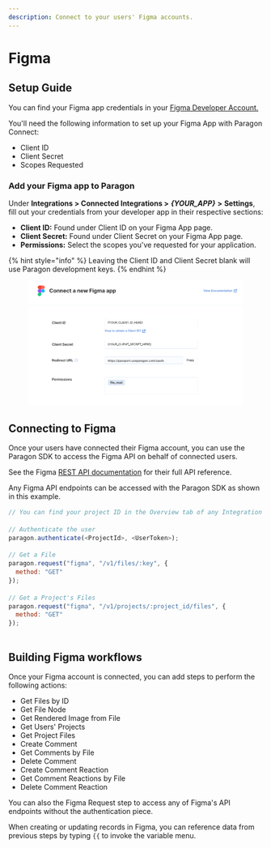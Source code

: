 ```yaml
---
description: Connect to your users' Figma accounts.
---
```


# Figma

## Setup Guide

You can find your Figma app credentials in your [Figma Developer Account.](https://www.figma.com/plugin-docs/api/api-reference/)

You'll need the following information to set up your Figma App with Paragon Connect:

* Client ID
* Client Secret
* Scopes Requested

### Add your Figma app to Paragon

Under **Integrations > Connected Integrations >** _**{YOUR\_APP}**_ **>** **Settings**, fill out your credentials from your developer app in their respective sections:

* **Client ID:** Found under Client ID on your Figma App page.
* **Client Secret:** Found under Client Secret on your Figma App page.
* **Permissions:** Select the scopes you've requested for your application.

{% hint style="info" %}
Leaving the Client ID and Client Secret blank will use Paragon development keys.
{% endhint %}

<figure><img src="../../.gitbook/assets/Connecting your Figma app to Paragon Connect.png" alt=""><figcaption></figcaption></figure>

## Connecting to Figma

Once your users have connected their Figma account, you can use the Paragon SDK to access the Figma API on behalf of connected users.

See the Figma [REST API documentation](https://www.figma.com/plugin-docs/api/api-reference/) for their full API reference.

Any Figma API endpoints can be accessed with the Paragon SDK as shown in this example.

```javascript
// You can find your project ID in the Overview tab of any Integration

// Authenticate the user
paragon.authenticate(<ProjectId>, <UserToken>);
            
// Get a File
paragon.request("figma", "/v1/files/:key", {
  method: "GET"
});

// Get a Project's Files
paragon.request("figma", "/v1/projects/:project_id/files", {
  method: "GET"
});
  
```

## Building Figma workflows

Once your Figma account is connected, you can add steps to perform the following actions:

* Get Files by ID
* Get File Node
* Get Rendered Image from File
* Get Users' Projects
* Get Project Files
* Create Comment
* Get Comments by File
* Delete Comment
* Create Comment Reaction
* Get Comment Reactions by File
* Delete Comment Reaction

You can also the Figma Request step to access any of Figma's API endpoints without the authentication piece.

When creating or updating records in Figma, you can reference data from previous steps by typing `{{` to invoke the variable menu.
